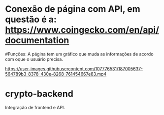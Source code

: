 # Conexão de página com API, em questão é a: https://www.coingecko.com/en/api/documentation

#Funções:
A página tem um gráfico que muda as informações de acordo com oque o usuário precisa.



https://user-images.githubusercontent.com/107776531/187005637-564789b3-8378-430e-8268-761454667e83.mp4



# crypto-backend
Integração de frontend e API.
